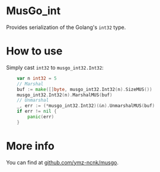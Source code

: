 # MusGo_int
Provides serialization of the Golang's `int32` type.

# How to use
Simply cast `int32` to `musgo_int32.Int32`:
```go
	var n int32 = 5
	// Marshal
	buf := make([]byte, musgo_int32.Int32(n).SizeMUS())
	musgo_int32.Int32(n).MarshalMUS(buf)
	// Unmarshal
	_, err := (*musgo_int32.Int32)(&n).UnmarshalMUS(buf)
	if err != nil {
		panic(err)
	}
```

# More info
You can find at [github.com/ymz-ncnk/musgo](https://github.com/ymz-ncnk/musgo).

